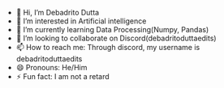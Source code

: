 - 👋 Hi, I’m Debadrito Dutta
- 👀 I’m interested in Artificial intelligence
- 🌱 I’m currently learning Data Processing(Numpy, Pandas) 
- 💞️ I’m looking to collaborate on Discord(debadritoduttaedits)
- 📫 How to reach me: Through discord, my username is debadritoduttaedits
- 😄 Pronouns: He/Him
- ⚡ Fun fact: I am not a retard

<!---
DebadritoCG/DebadritoCG is a ✨ special ✨ repository because its `README.md` (this file) appears on your GitHub profile.
You can click the Preview link to take a look at your changes.
--->
